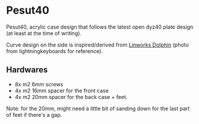 # Pesut40

Pesut40, acrylic case design that follows the latest open dyz40 plate design (at least at the time of writing).

Curve design on the side is inspired/derived from [Linworks Dolphin](https://www.lightningkeyboards.com/work-pt1/linworks-dolphin-v3) (photo from lightningkeyboards for reference).

## Hardwares
- 8x m2 6mm screws
- 4x m2 16mm spacer for the front case
- 4x m2 20mm spacer for the back case + feet.

Note: for the 20mm, might need a little bit of sanding down for the last part of feet if there's a gap.

